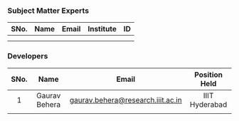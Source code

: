 ### Subject Matter Experts
| SNo. | Name              | Email                             | Institute       | ID  |
| :---: | :----------------:| :----------------------------------:| :---------------:| :--: |
|    |        |            |   |     |
|    |        |            |   |     |

### Developers
| SNo. | Name               | Email                               | Position Held    |
| :---: | :------------------:| :------------------------------------:| :---------------:|
|  1  | Gaurav Behera | gaurav.behera@research.iiit.ac.in   |   IIIT Hyderabad     |
|    |         |            |            |